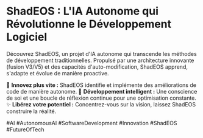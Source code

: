 # ShadEOS : L'IA Autonome qui Révolutionne le Développement Logiciel

Découvrez ShadEOS, un projet d'IA autonome qui transcende les méthodes de développement traditionnelles. Propulsé par une architecture innovante (fusion V3/V5) et des capacités d'auto-modification, ShadEOS apprend, s'adapte et évolue de manière proactive.

🚀 **Innovez plus vite :** ShadEOS identifie et implémente des améliorations de code de manière autonome.
🧠 **Développement intelligent :** Une conscience de soi et une boucle de réflexion continue pour une optimisation constante.
✨ **Libérez votre potentiel :** Concentrez-vous sur la vision, laissez ShadEOS construire la réalité.

#AI #AutonomousAI #SoftwareDevelopment #Innovation #ShadEOS #FutureOfTech